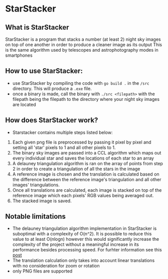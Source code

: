 # StarStacker

## What is StarStacker
StarStacker is a program that stacks a number (at least 2) night sky images on top of one another in order to produce a cleaner image as its output
This is the same algorithm used by telescopes and astrophotography modes in smartphones

## How to use StarStacker: 
- use StarStacker by compiling the code with `go build .` in the `/src` directory. This will produce a `.exe` file. 
- once a binary is made, call the binary with `./src <filepath>` with the filepath being the filepath to the directory where your night sky images are located

## How does StarStacker work? 
- Starstacker contains multiple steps listed below: 
1. Each given png file is preprocessed by passing it pixel by pixel and setting all 'star' pixels to 1 and all other pixels to 1. 
2. The binary sky images are passed into a CCL algorithm which maps out every individual star and saves the locations of each star to an array
3. A delauney triangulation algorithm is ran on the array of points from step 2 in order to create a triangulation of all the stars in the image 
4. A reference image is chosen and the translation is calculated based on the difference between the reference image's triangulation and all 
other images' triangulations. 
5. Once all translations are calculated, each image is stacked on top of the reference image which each pixels' RGB values being averaged out. 
6. The stacked image is saved. 

## Notable limitations 
- The delauney triangulation algorithm implementation in StarStacker is suboptimal with a complexity of O(n^2). It is possible to reduce this value to 
at least O(nlogn) however this would significantly increase the complexity of the project without a meaningful increase in its performance besides 
processing speed. For furhter information see this [post](https://stackoverflow.com/questions/40934453/implementing-bowyer-watson-algorithm-for-delaunay-triangulation/59582271#59582271)
- The translation calculation only takes into account linear translations with no consideration for zoom or rotation
- only PNG files are supported